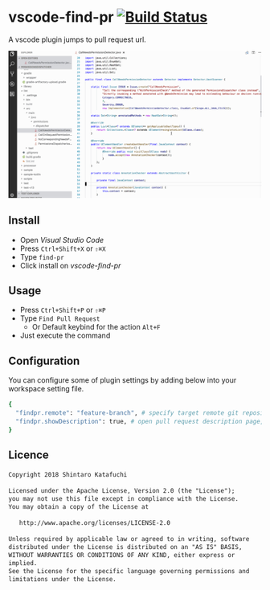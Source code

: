 # vscode-find-pr [![Build Status](https://travis-ci.org/hotchemi/vscode-find-pr.svg?branch=master)](https://travis-ci.org/hotchemi/vscode-find-pr)

A vscode plugin jumps to pull request url.

![demo](./images/demo.gif)

## Install

- Open _Visual Studio Code_
- Press `Ctrl+Shift+X` or `⇧⌘X`
- Type `find-pr`
- Click install on _vscode-find-pr_

## Usage

- Press `Ctrl+Shift+P` or `⇧⌘P`
- Type `Find Pull Request`
  - Or Default keybind for the action `Alt+F`
- Just execute the command

## Configuration

You can configure some of plugin settings by adding below into your workspace setting file.

```sh
{
  "findpr.remote": "feature-branch", # specify target remote git repository, default is "origin"
  "findpr.showDescription": true, # open pull request description page, default is false
}
```

## Licence

```
Copyright 2018 Shintaro Katafuchi

Licensed under the Apache License, Version 2.0 (the "License");
you may not use this file except in compliance with the License.
You may obtain a copy of the License at

   http://www.apache.org/licenses/LICENSE-2.0

Unless required by applicable law or agreed to in writing, software
distributed under the License is distributed on an "AS IS" BASIS,
WITHOUT WARRANTIES OR CONDITIONS OF ANY KIND, either express or implied.
See the License for the specific language governing permissions and
limitations under the License.
```
